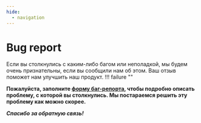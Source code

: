 ```yaml
---
hide:
  - navigation
---
```


# Bug report

Если вы столкнулись с каким-либо багом или неполадкой, мы будем очень признательны, если вы сообщили нам об этом. Ваш отзыв поможет нам улучшить наш продукт.
!!! failure ""
    <div class="big-text">**Пожалуйста, заполните <a href="https://github.com/daniil-grois/rAPIdy/issues/new?assignees=&labels=bug&projects=daniil-grois%2FrAPIdy&template=bug.yml&title=%5BBug%5D+%3Ctitle%3E" target="_blank">форму баг-репорта</a>, чтобы подробно описать проблему, с которой вы столкнулись. Мы постараемся решить эту проблему как можно скорее.**</div>

***Спасибо за обратную связь!***






